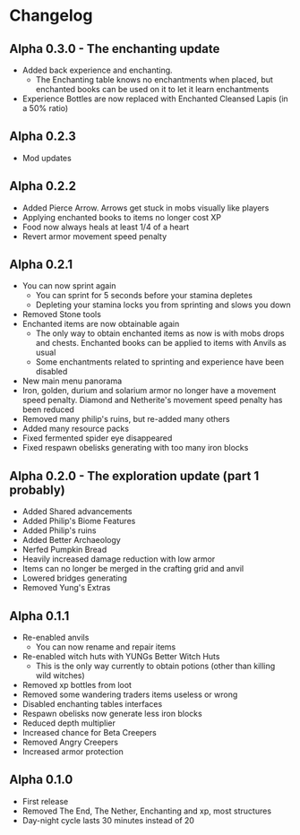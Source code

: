 # Changelog

## Alpha 0.3.0 - The enchanting update
* Added back experience and enchanting.
  * The Enchanting table knows no enchantments when placed, but enchanted books can be used on it to let it learn enchantments
* Experience Bottles are now replaced with Enchanted Cleansed Lapis (in a 50% ratio)

## Alpha 0.2.3
* Mod updates

## Alpha 0.2.2
* Added Pierce Arrow. Arrows get stuck in mobs visually like players
* Applying enchanted books to items no longer cost XP
* Food now always heals at least 1/4 of a heart
* Revert armor movement speed penalty

## Alpha 0.2.1
* You can now sprint again
  * You can sprint for 5 seconds before your stamina depletes
  * Depleting your stamina locks you from sprinting and slows you down
* Removed Stone tools
* Enchanted items are now obtainable again
  * The only way to obtain enchanted items as now is with mobs drops and chests. Enchanted books can be applied to items with Anvils as usual
  * Some enchantments related to sprinting and experience have been disabled
* New main menu panorama
* Iron, golden, durium and solarium armor no longer have a movement speed penalty. Diamond and Netherite's movement speed penalty has been reduced
* Removed many philip's ruins, but re-added many others
* Added many resource packs
* Fixed fermented spider eye disappeared
* Fixed respawn obelisks generating with too many iron blocks

## Alpha 0.2.0 - The exploration update (part 1 probably)
* Added Shared advancements
* Added Philip's Biome Features
* Added Philip's ruins
* Added Better Archaeology
* Nerfed Pumpkin Bread
* Heavily increased damage reduction with low armor
* Items can no longer be merged in the crafting grid and anvil
* Lowered bridges generating
* Removed Yung's Extras

## Alpha 0.1.1
* Re-enabled anvils
    * You can now rename and repair items
* Re-enabled witch huts with YUNGs Better Witch Huts
    * This is the only way currently to obtain potions (other than killing wild witches)
* Removed xp bottles from loot
* Removed some wandering traders items useless or wrong
* Disabled enchanting tables interfaces
* Respawn obelisks now generate less iron blocks
* Reduced depth multiplier
* Increased chance for Beta Creepers
* Removed Angry Creepers
* Increased armor protection

## Alpha 0.1.0
* First release
* Removed The End, The Nether, Enchanting and xp, most structures
* Day-night cycle lasts 30 minutes instead of 20